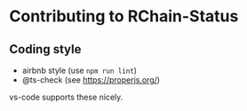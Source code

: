 # Contributing to RChain-Status

## Coding style

 - airbnb style (use `npm run lint`)
 - @ts-check (see https://properjs.org/)

vs-code supports these nicely.



